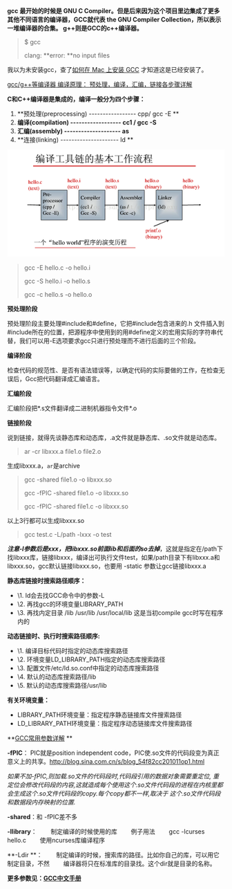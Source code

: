 **gcc 最开始的时候是 GNU C Compiler。但是后来因为这个项目里边集成了更多其他不同语言的编译器，GCC就代表 the GNU Compiler Collection，所以表示一堆编译器的合集。 g++则是GCC的c++编译器。** 

> $ gcc
>
> clang: **error: **no input files

我以为未安装gcc，查了[如何在 Mac 上安装 GCC](https://www.zhihu.com/question/20588567) 才知道这是已经安装了。



[gcc/g++等编译器 编译原理： 预处理，编译，汇编，链接各步骤详解](http://blog.csdn.net/elfprincexu/article/details/45043971) 

**C和C++编译器是集成的，编译一般分为四个步骤：**

1. **预处理(preprocessing)  ----------------- cpp/ gcc -E **
2. **编译(compilation) ------------------ cc1 / gcc -S**
3. **汇编(assembly)  -------------------- as**
4. **连接(linking) --------------------- ld ** 

![](https://github.com/wenguang/startup/blob/master/imgs/compile-tain.png?raw=true)

> gcc -E hello.c -o hello.i
>
> gcc -S hello.i -o hello.s
>
> gcc -c hello.s -o hello.o

**预处理阶段** 

预处理阶段主要处理#include和#define，它把#include包含进来的.h 文件插入到#include所在的位置，把源程序中使用到的用#define定义的宏用实际的字符串代替，我们可以用-E选项要求gcc只进行预处理而不进行后面的三个阶段。

**编译阶段** 

检查代码的规范性、是否有语法错误等，以确定代码的实际要做的工作，在检查无误后，Gcc把代码翻译成汇编语言。

**汇编阶段** 

汇编阶段把*.s文件翻译成二进制机器指令文件*.o

**链接阶段** 

说到链接，就得先谈静态库和动态库，.a文件就是静态库、.so文件就是动态库。

> ar -cr libxxx.a file1.o file2.o 

生成libxxx.a，`ar`是archive

> gcc -shared file1.o -o libxxx.so
>
> gcc -fPIC -shared file1.o -o libxxx.so
>
> gcc -fPIC -shared file1.c -o libxxx.so

以上3行都可以生成libxxx.so

> gcc test.c -L/path -lxxx -o test 

***注意-l参数后是xxx，把libxxx.so前面lib和后面的so去掉***，这就是指定在/path下找libxxx库，链接libxxx，编译出可执行文件test，如果/path目录下有libxxx.a和libxxx.so，gcc默认链接libxxx.so，也要用 -static 参数让gcc链接libxxx.a

**静态库链接时搜索路径顺序：**

- \1. ld会去找GCC命令中的参数-L
- \2. 再找gcc的环境变量LIBRARY_PATH
- \3. 再找内定目录 /lib /usr/lib /usr/local/lib 这是当初compile gcc时写在程序内的

**动态链接时、执行时搜索路径顺序:**

- \1. 编译目标代码时指定的动态库搜索路径
- \2. 环境变量LD_LIBRARY_PATH指定的动态库搜索路径
- \3. 配置文件/etc/ld.so.conf中指定的动态库搜索路径
- \4. 默认的动态库搜索路径/lib
- \5. 默认的动态库搜索路径/usr/lib

**有关环境变量：**

- LIBRARY_PATH环境变量：指定程序静态链接库文件搜索路径
- LD_LIBRARY_PATH环境变量：指定程序动态链接库文件搜索路径



**[GCC常用参数详解](http://www.cnblogs.com/zhangsir6/articles/2956798.html) ** 

**-fPIC**： PIC就是position independent code，PIC使.so文件的代码段变为真正意义上的共享。http://blog.sina.com.cn/s/blog_54f82cc201011op1.html

​	*如果不加-fPIC,则加载.so文件的代码段时,代码段引用的数据对象需要重定位, 重定位会修改代码段的内容,这就造成每个使用这个.so文件代码段的进程在内核里都会生成这个.so文件代码段的copy.每个copy都不一样,取决于 这个.so文件代码段和数据段内存映射的位置.*

**-shared**：和 -fPIC差不多

**-llibrary**： 
　　制定编译的时候使用的库 
　　例子用法 
　　gcc -lcurses hello.c 
　　使用ncurses库编译程序  

**-Ldir **：
　　制定编译的时候，搜索库的路径。比如你自己的库，可以用它制定目录，不然 
　　编译器将只在标准库的目录找。这个dir就是目录的名称。  

**更多参数见：[GCC中文手册](https://github.com/wenguang/startup/blob/master/GCC%20%E4%B8%AD%E6%96%87%E6%89%8B%E5%86%8C.pdf)** 

